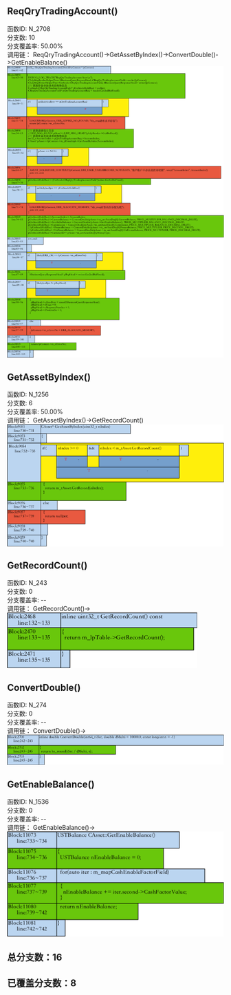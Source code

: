 <h2 id="reqqrytradingaccount">ReqQryTradingAccount()</h2>
<p>函数ID: N_2708<br>分支数: 10<br>分支覆盖率: 50.00%<br>调用链：
ReqQryTradingAccount()-&gt;GetAssetByIndex()-&gt;ConvertDouble()-&gt;GetEnableBalance()<br><img alt="Alt Text" src="https://raw.githubusercontent.com/Brook108/abhs/main/InitCoverage//ReqQryTradingAccount_Img/2708.png" /></p>
<h2 id="getassetbyindex">GetAssetByIndex()</h2>
<p>函数ID: N_1256<br>分支数: 6<br>分支覆盖率: 50.00%<br>调用链：
GetAssetByIndex()-&gt;GetRecordCount()<br><img alt="Alt Text" src="https://raw.githubusercontent.com/Brook108/abhs/main/InitCoverage//ReqQryTradingAccount_Img/1256.png" /></p>
<h2 id="getrecordcount">GetRecordCount()</h2>
<p>函数ID: N_243<br>分支数: 0<br>分支覆盖率: --<br>调用链：
GetRecordCount()-&gt;<br><img alt="Alt Text" src="https://raw.githubusercontent.com/Brook108/abhs/main/InitCoverage//ReqQryTradingAccount_Img/243.png" /></p>
<h2 id="convertdouble">ConvertDouble()</h2>
<p>函数ID: N_274<br>分支数: 0<br>分支覆盖率: --<br>调用链：
ConvertDouble()-&gt;<br><img alt="Alt Text" src="https://raw.githubusercontent.com/Brook108/abhs/main/InitCoverage//ReqQryTradingAccount_Img/274.png" /></p>
<h2 id="getenablebalance">GetEnableBalance()</h2>
<p>函数ID: N_1536<br>分支数: 0<br>分支覆盖率: --<br>调用链：
GetEnableBalance()-&gt;<br><img alt="Alt Text" src="https://raw.githubusercontent.com/Brook108/abhs/main/InitCoverage//ReqQryTradingAccount_Img/1536.png" /></p>
<h2 id="16">总分支数：16</h2>
<h2 id="8">已覆盖分支数：8</h2>